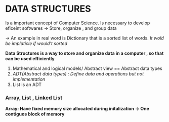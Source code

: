 # DATA STRUCTURES #
Is a important concept of Computer Science. Is necessary to develop eficeint softwares
-> Store, organize , and group data 

-> An example in real word is Dictionary that is a sorted list of words. *It wold be implaticle if would't sorted*


**Data Structures is a way to store and organize data in a computer , so that can be used efficiently**

1. Mathematical and logical models/ Abstract view == Abstract data types
2. *ADT(Abstract data types) : Define data and operations but not implementation*
3. List is an ADT 
   
### Array, List , Linked List ###

**Array: Have fixed memory size allocated during initalization -> One contiguos block of memory**


